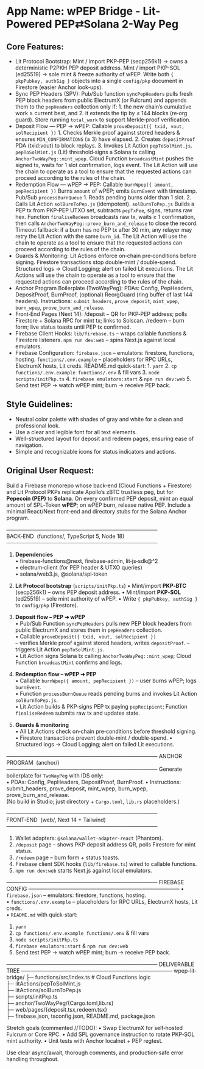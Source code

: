 # **App Name**: wPEP Bridge - Lit-Powered PEP⇄Solana 2-Way Peg

## Core Features:

- Lit Protocol Bootstrap: Mint / import PKP-PEP (secp256k1) → owns a deterministic P2PKH PEP deposit address. Mint / import PKP-SOL (ed25519) → sole mint & freeze authority of wPEP. Write both `{ pkpPubkey, authSig }` objects into a single `config/pkp` document in Firestore (easier Anchor look‑ups).
- Sync PEP Headers (SPV): Pub/Sub function `syncPepHeaders` pulls fresh PEP block headers from public ElectrumX (or Fulcrum) and appends them to the `pepHeaders` collection only if: 1. the new chain’s cumulative work ≥ current best, and 2. it extends the tip by ≤ 144 blocks (re‑org guard). Store running `total_work` to support Merkle‑proof verification.
- Deposit Flow — PEP → wPEP: Callable `proveDeposit({ txid, vout, solRecipient })` 1. Checks Merkle proof against stored headers & ensures `MIN_CONFIRMATIONS` (≥ 3) have elapsed. 2. Creates `depositProof` PDA (txid:vout) to block replays. 3. Invokes Lit Action `pepToSolMint.js`. `pepToSolMint.js` (Lit) threshold‑signs a Solana tx calling `AnchorTwoWayPeg::mint_wpep`. Cloud Function `broadcastMint` pushes the signed tx, waits for 1 slot confirmation, logs event. The Lit Action will use the chain to operate as a tool to ensure that the requested actions can proceed according to the rules of the chain.
- Redemption Flow — wPEP → PEP: Callable `burnWpep({ amount, pepRecipient })` Burns `amount` of wPEP; emits `BurnEvent` with timestamp. Pub/Sub `processBurnQueue` 1. Reads pending burns older than 1 slot. 2. Calls Lit Action `solBurnToPep.js` (idempotent). `solBurnToPep.js` Builds a PEP tx from PKP‑PEP UTXO set, subtracts `pepTxFee`, signs, returns raw hex. Function `finaliseRedeem` broadcasts raw tx, waits ≥ 1 confirmation, then calls `AnchorTwoWayPeg::prove_burn_and_release` to close the record. Timeout fallback: if a burn has no PEP tx after 30 min, any relayer may retry the Lit Action with the same `burn_id`. The Lit Action will use the chain to operate as a tool to ensure that the requested actions can proceed according to the rules of the chain.
- Guards & Monitoring: Lit Actions enforce on‑chain pre‑conditions before signing. Firestore transactions stop double‑mint / double‑spend. Structured logs → Cloud Logging; alert on failed Lit executions. The Lit Actions will use the chain to operate as a tool to ensure that the requested actions can proceed according to the rules of the chain.
- Anchor Program Boilerplate (TwoWayPeg): PDAs: Config, PepHeaders, DepositProof, BurnProof, (optional) ReorgGuard (ring buffer of last 144 headers). Instructions: `submit_headers`, `prove_deposit`, `mint_wpep`, `burn_wpep`, `prove_burn_and_release`.
- Front‑End Pages (Next 14): /deposit – QR for PKP‑PEP address; polls Firestore + Solana RPC for mint tx; links to Solscan. /redeem – burn form; live status toasts until PEP tx confirmed.
- Firebase Client Hooks: `lib/firebase.ts` – wraps callable functions & Firestore listeners. `npm run dev:web` – spins Next.js against local emulators.
- Firebase Configuration: `firebase.json` – emulators: firestore, functions, hosting. `functions/.env.example` – placeholders for RPC URLs, ElectrumX hosts, Lit creds. README.md quick‑start: 1. `yarn` 2. `cp functions/.env.example functions/.env` & fill vars 3. `node scripts/initPkp.ts` 4. `firebase emulators:start` & `npm run dev:web` 5. Send test PEP → watch wPEP mint; burn → receive PEP back.

## Style Guidelines:

- Neutral color palette with shades of gray and white for a clean and professional look.
- Use a clear and legible font for all text elements.
- Well-structured layout for deposit and redeem pages, ensuring ease of navigation.
- Simple and recognizable icons for status indicators and actions.

## Original User Request:
Build a Firebase monorepo whose back‑end (Cloud Functions + Firestore) and Lit Protocol PKPs replicate Apollo’s zBTC trustless peg, but for **Pepecoin (PEP)** to **Solana**.  On every confirmed PEP deposit, mint an equal amount of SPL‑Token **wPEP**; on wPEP burn, release native PEP.  Include a minimal React/Next front‑end and directory stubs for the Solana Anchor program.

────────────────────────────────────────
BACK‑END  (functions/, TypeScript 5, Node 18)
────────────────────────────────────────
1. **Dependencies**  
   • firebase‑functions@next, firebase‑admin, lit‑js‑sdk@^2  
   • electrum‑client (for PEP header & UTXO queries)  
   • solana/web3.js, @solana/spl‑token

2. **Lit Protocol bootstrap** (`scripts/initPkp.ts`)
   • Mint/import **PKP‑BTC** (secp256k1) – owns PEP deposit address.
   • Mint/import **PKP‑SOL** (ed25519) – sole mint authority of wPEP.
   • Write `{ pkpPubkey, authSig }` to `config/pkp` (Firestore).

3. **Deposit flow – PEP ➜ wPEP**  
   • Pub/Sub Function `syncPepHeaders` pulls new PEP block headers from public ElectrumX and stores them in `pepHeaders` collection.  
   • Callable `proveDeposit({ txid, vout, solRecipient })`  
        – verifies Merkle proof against stored headers, writes `depositProof`.
        – triggers Lit Action `pepToSolMint.js`.  
   • Lit Action signs Solana tx calling `AnchorTwoWayPeg::mint_wpep`; Cloud Function `broadcastMint` confirms and logs.

4. **Redemption flow – wPEP ➜ PEP**  
   • Callable `burnWpep({ amount, pepRecipient })` – user burns wPEP; logs `burnEvent`.  
   • Function `processBurnQueue` reads pending burns and invokes Lit Action `solBurnToPep.js`.  
   • Lit Action builds & PKP‑signs PEP tx paying `pepRecipient`; Function `finaliseRedeem` submits raw tx and updates state.

5. **Guards & monitoring**  
   • All Lit Actions check on‑chain pre‑conditions before threshold signing.
   • Firestore transactions prevent double‑mint / double‑spend.
   • Structured logs → Cloud Logging; alert on failed Lit executions.

────────────────────────────────────────
ANCHOR PROGRAM  (anchor/)
────────────────────────────────────────
Generate boilerplate for `TwoWayPeg` with IDS only:  
   • PDAs: Config, PepHeaders, DepositProof, BurnProof.
   • Instructions: submit_headers, prove_deposit, mint_wpep, burn_wpep, prove_burn_and_release.  
(No build in Studio; just directory + `Cargo.toml`, `lib.rs` placeholders.)

────────────────────────────────────────
FRONT‑END  (web/, Next 14 + Tailwind)
────────────────────────────────────────
1. Wallet adapters: `@solana/wallet-adapter-react` (Phantom).  
2. `/deposit` page – shows PKP deposit address QR, polls Firestore for mint status.  
3. `/redeem` page – burn form + status toasts.  
4. Firebase client SDK hooks (`lib/firebase.ts`) wired to callable functions.  
5. `npm run dev:web` starts Next.js against local emulators.

────────────────────────────────────────
FIREBASE CONFIG
────────────────────────────────────────
• `firebase.json` – emulators: firestore, functions, hosting.  
• `functions/.env.example` – placeholders for RPC URLs, ElectrumX hosts, Lit creds.  
• `README.md` with quick‑start:

   1. `yarn`  
   2. `cp functions/.env.example functions/.env` & fill vars  
   3. `node scripts/initPkp.ts`  
   4. `firebase emulators:start` & `npm run dev:web`  
   5. Send test PEP → watch wPEP mint; burn → receive PEP back.

────────────────────────────────────────
DELIVERABLE TREE
────────────────────────────────────────
wpep-lit-bridge/
├─ functions/src/index.ts            # Cloud Functions logic  
├─ litActions/pepToSolMint.js  
├─ litActions/solBurnToPep.js  
├─ scripts/initPkp.ts  
├─ anchor/TwoWayPeg/{Cargo.toml,lib.rs}  
├─ web/pages/{deposit.tsx,redeem.tsx}  
├─ firebase.json, tsconfig.json, README.md, package.json

Stretch goals (commented //TODO):
• Swap ElectrumX for self‑hosted Fulcrum or Core RPC.
• Add SPL governance instruction to rotate PKP‑SOL mint authority.
• Unit tests with Anchor localnet + PEP regtest.

Use clear async/await, thorough comments, and production‑safe error handling throughout.
  